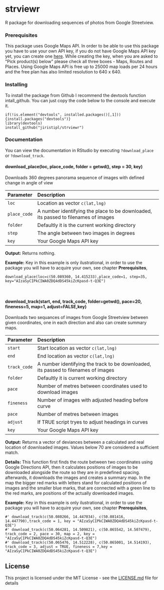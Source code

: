 # strviewr
R package for downloading sequences of photos from Google Streetview.

### Prerequisites
This package uses Google Maps API. In order to be able to use this package you have to use your own API key, if you do not have Google Maps API key yet, you can create one [here](https://developers.google.com/maps/documentation/streetview/get-api-key). While creating the key, when you are asked to "Pick product(s) below" please check all three boxes - Maps, Routes and Places. Using Google Maps API is free up to 25000 map loads per 24 hours and the free plan has also limited resolution to 640 x 640.

### Installing

To install the package from Github I recommend the devtools function intall_github. 
You can just copy the code below to the console and execute it.

```
if(!is.element("devtools", installed.packages()[,1])) {install.packages("devtools")} 
library(devtools)
install_github("jiristipl/strviewr")
```

### Documentation
You can view the documentation in RStudio by executing `?download_place` or `?download_track`. <br />

#### download_place(loc, place_code, folder = getwd(), step = 30, key)
Downloads 360 degrees panorama sequence of images with defined change in angle of view

|Parameter|Description|
|:---|:---|
|`loc`         |Location as vector `c(lat,lng)`|  
|`place_code`|  A number identifying the place to be downloaded, its passed to filenames of images|  
|`folder`|      Defaultly it is the current working directory|  
|`step`|        The angle between two images in degrees|  
|`key`|         Your Google Maps API key|  

**Output:** Returns nothing.

**Example:**
Key in this example is only ilustrational, in order to use the package you will have to acquire your own, see chapter **Prerequisites**,
```
download_place(loc=c(50.089360, 14.415233),place_code=1, step=35, key="AIzaSyCIPkCIWA0ZDQ4dDS45kiZcKpasd-t-Q3E")
```
<br />

#### download_track(start, end, track_code, folder=getwd(), pace=20, fineness=5, map=1, adjust=FALSE,key)
Downloads two sequances of images from Google Streetview between given coordinates, one in each direction and also can create summary maps.

| Parameter | Description |
|:---|:---|
|`start`       |Start location as vector `c(lat,lng)`|  
|`end`        |End location as vector `c(lat,lng)`|
|`track_code`  |A number identifying the track to be downloaded, its passed to filenames of images|  
|`folder`|      Defaultly it is current working directory|  
|`pace`|        Number of metres between coordinates used to download images|  
|`fineness`|    Number of images with adjusted heading before curve|  
|`pace`|        Number of metres between images|  
|`adjust`|      If TRUE script tryes to adjust headings in curves|  
|`key`|         Your Google Maps API key|  

**Output:** Returns a vector of deviances between a calculated and real location of downloaded images. Values below 70 are considered a sufficient match.

**Details:** This function first finds the route between two coordinates using Google Directions API, then it calculates positions of images to be downloaded alongside the route so they are in predefined spacing.
afterwards, it downloads the images and creates a summary map. In the map the bigger red marks with letters stand for calculated positions of images and the smaller blue marks, that are connected with a  green line
to the red marks, are positions of the actually downloaded images.

**Example:**
Key in this example is only ilustrational, in order to use the package you will have to acquire your own, see chapter **Prerequisites**,
```
#' download_track(c(50.080266, 14.447034), c(50.081416, 14.447790),track_code = 1, key = "AIzaSyCIPkCIWA0ZDQ4dDS45kiZcKpasd-t-Q3E")
#' download_track(c(50.064281, 14.509821), c(50.065542, 14.507479), track_code = 2, pace = 30, map = 2, key = "AIzaSyCIPkCIWA0ZDQ4dDS45kiZcKpasd-t-Q3E")
#' download_track(c(50.065476, 14.512228), c(50.065001, 14.514193), track_code = 3, adjust = TRUE, fineness = 7,key = "AIzaSyCIPkCIWA0ZDQ4dDS45kiZcKpasd-t-Q3E")
```
## License

This project is licensed under the MIT License - see the [LICENSE.md](LICENSE.md) file for details
